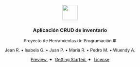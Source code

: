 <div align="center">
<img src="https://i.imgur.com/4qD2cji.png" height="50px" width="auto" /> 
<h3>
 Aplicación CRUD de inventario
</h3>
<p>Proyecto de Herramientas de Programación III</p>
<p>Jean R. • Isabela G. • Juan P. • Maria R. • Pedro M. • Wuendy A.</p>
</div>

<div align="center">
    <a href="#" target="_blank">
        Preview
    </a>
    <span>&nbsp;✦&nbsp;</span>
    <a href="#-getting-started">
        Getting Started
    </a>
    <span>&nbsp;✦&nbsp;</span>
    <a href="#-license">
        License
    </a>
</div>
